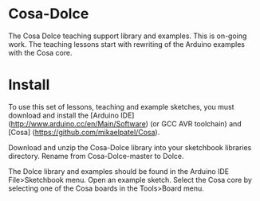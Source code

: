 # Cosa-Dolce

The Cosa Dolce teaching support library and examples. This is on-going
work. The teaching lessons start with rewriting of the Arduino
examples with the Cosa core.


# Install

To use this set of lessons, teaching and example sketches, you must
download and install the [Arduino IDE]
(http://www.arduino.cc/en/Main/Software) (or GCC AVR toolchain) and
[Cosa] (https://github.com/mikaelpatel/Cosa).

Download and unzip the Cosa-Dolce library into your sketchbook
libraries directory. Rename from Cosa-Dolce-master to Dolce.

The Dolce library and examples should be found in the Arduino IDE
File>Sketchbook menu. Open an example sketch. Select the Cosa core by
selecting one of the Cosa boards in the Tools>Board menu.
